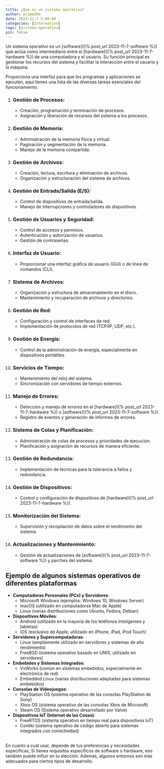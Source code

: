 ```yaml
---
title: ¿Que es un sistema operativo?
author: GrimmZ04
date: 2023-11-7 5:00:00
categories: [Informativo]
tags: [sistema-operativo]
pin: false
---
```


Un sistema operativo es un [software]({% post_url 2023-11-7-software %}) que actúa como intermediario entre el [hardware]({% post_url 2023-11-7-hardware %}) de una computadora y el usuario. Su función principal es gestionar los recursos del sistema y facilitar la interacción entre el usuario y la máquina.

Proporciona una interfaz para que los programas y aplicaciones se ejecuten, aqui tienes una lista de las diversas tareas esenciales del funcionamiento.



1. ### **Gestión de Procesos**:
    - Creación, programación y terminación de procesos.
    - Asignación y liberación de recursos del sistema a los procesos.
2. ### **Gestión de Memoria**:
    - Administración de la memoria física y virtual.
    - Paginación y segmentación de la memoria.
    - Manejo de la memoria compartida.
3. ### **Gestión de Archivos**:
    - Creación, lectura, escritura y eliminación de archivos.
    - Organización y estructuración del sistema de archivos.
4. ### **Gestión de Entrada/Salida** (E/S):
    - Control de dispositivos de entrada/salida.
    - Manejo de interrupciones y controladores de dispositivos.
5. ### **Gestión de Usuarios y Seguridad**:
    - Control de accesos y permisos.
    - Autenticación y autorización de usuarios.
    - Gestión de contraseñas.
6. ### **Interfaz de Usuario**:
    - Proporcionar una interfaz gráfica de usuario (GUI) o de línea de comandos (CLI).
7. ### **Sistema de Archivos**:
    - Organización y estructura de almacenamiento en el disco.
    - Mantenimiento y recuperación de archivos y directorios.
8. ### **Gestión de Red**:
    - Configuración y control de interfaces de red.
    - Implementación de protocolos de red (TCP/IP, UDP, etc.).
9. ### **Gestión de Energía**:
    - Control de la administración de energía, especialmente en dispositivos portátiles.
10. ### **Servicios de Tiempo**:
    - Mantenimiento del reloj del sistema.
    - Sincronización con servidores de tiempo externos.
11. ### **Manejo de Errores**:
    - Detección y manejo de errores en el [hardware]({% post_url 2023-11-7-hardware %}) o [software]({% post_url 2023-11-7-software %}).
    - Registro de eventos y generación de informes de errores.
12. ### **Sistema de Colas y Planificación**:
    - Administración de colas de procesos y prioridades de ejecución.
    - Planificación y asignación de recursos de manera eficiente.
13. ### **Gestión de Redundancia**:
    - Implementación de técnicas para la tolerancia a fallos y redundancia.
14. ### **Gestión de Dispositivos**:
    - Control y configuración de dispositivos de [hardware]({% post_url 2023-11-7-hardware %}).
15. ### **Monitorización del Sistema**:
    - Supervisión y recopilación de datos sobre el rendimiento del sistema.
16. ### **Actualizaciones y Mantenimiento**:
    - Gestión de actualizaciones de [software]({% post_url 2023-11-7-software %}) y parches del sistema.<br>

## Ejemplo de algunos sistemas operativos de diferentes plataformas

- **Computadoras Personales (PCs) y Servidores**:
    - Microsoft Windows (ejemplos: Windows 10, Windows Server)
    - macOS (utilizado en computadoras Mac de Apple)
    - Linux (varias distribuciones como Ubuntu, Fedora, Debian)
- **Dispositivos Móviles**:
	- Android (utilizado en la mayoría de los teléfonos inteligentes y tabletas)
    - iOS (exclusivo de Apple, utilizado en iPhone, iPad, iPod Touch)
- **Servidores y Supercomputadoras**:
	- Linux (ampliamente utilizado en servidores y sistemas de alto rendimiento)
    - FreeBSD (sistema operativo basado en UNIX, utilizado en servidores)
- **Embebidos y Sistemas Integrados**:
	- VxWorks (común en sistemas embebidos, especialmente en electrónica de red)
    - Embedded Linux (varias distribuciones adaptadas para sistemas embebidos)
- **Consolas de Videojuegos**:
    - PlayStation OS (sistema operativo de las consolas PlayStation de Sony)
    - Xbox OS (sistema operativo de las consolas Xbox de Microsoft)
    - Steam OS (Sistema operativo desarrollado por Valve)
- **Dispositivos IoT (Internet de las Cosas)**:
    - FreeRTOS (sistema operativo en tiempo real para dispositivos IoT)
    - Contiki (sistema operativo de código abierto para sistemas integrados con conectividad)<br><br>

En cuanto a cuál usar, depende de tus preferencias y necesidades específicas,
Si tienes requisitos específicos de software o hardware, eso también puede influir en tu elección. Además, algunos entornos son más adecuados para ciertos tipos de desarrollo.